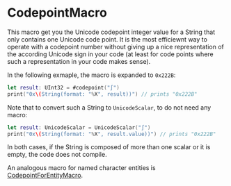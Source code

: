 # CodepointMacro

This macro get you the Unicode codepoint integer value for a String that only contains one Unicode code point. It is the most efficiewnt way to operate with a codepoint number without giving up a nice representation of the according Unicode sign in your code (at least for code points where such a representation in your code makes sense).

In the following exmaple, the macro is expanded to `0x222B`:

```swift
let result: UInt32 = #codepoint("∫")
print("0x\(String(format: "%X", result))") // prints "0x222B"
```

Note that to convert such a String to `UnicodeScalar`, to do not need any macro:

```swift
let result: UnicodeScalar = UnicodeScalar("∫")
print("0x\(String(format: "%X", result.value))") // prints "0x222B"
```

In both cases, if the String is composed of more than one scalar or it is empty, the code does not compile.

An analogous macro for named character entities is [CodepointForEntityMacro](https://github.com/stefanspringer1/CodepointForEntityMacro).

